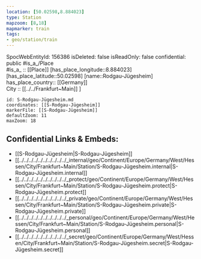 ```yaml
---
location: [50.02598,8.884023] 
type: Station 
mapzoom: [8,18] 
mapmarker: train 
tags:
- geo/station/train
---
```

SpocWebEntityId: 156386
isDeleted: false
isReadOnly: false
confidential: public
#is_a_/Place  
#is_a_ :: [[Place]] 
[has_place_longitude::8.884023] 
[has_place_latitude::50.02598] 
[name::Rodgau-Jügesheim] 
has_place_country:: [[Germany]]  
City :: [[../../Frankfurt~Main]] ] 


```leaflet
id: S-Rodgau-Jügesheim.md
coordinates: [[S-Rodgau-Jügesheim]] 
markerFile: [[S-Rodgau-Jügesheim]] 
defaultZoom: 11 
maxZoom: 18
```


## Confidential Links & Embeds: 
- [[S-Rodgau-Jügesheim|S-Rodgau-Jügesheim]] 
- [[../../../../../../../../../../_internal/geo/Continent/Europe/Germany/West/Hessen/City/Frankfurt~Main/Station/S-Rodgau-Jügesheim.internal|S-Rodgau-Jügesheim.internal]] 
- [[../../../../../../../../../../_protect/geo/Continent/Europe/Germany/West/Hessen/City/Frankfurt~Main/Station/S-Rodgau-Jügesheim.protect|S-Rodgau-Jügesheim.protect]] 
- [[../../../../../../../../../../_private/geo/Continent/Europe/Germany/West/Hessen/City/Frankfurt~Main/Station/S-Rodgau-Jügesheim.private|S-Rodgau-Jügesheim.private]] 
- [[../../../../../../../../../../_personal/geo/Continent/Europe/Germany/West/Hessen/City/Frankfurt~Main/Station/S-Rodgau-Jügesheim.personal|S-Rodgau-Jügesheim.personal]] 
- [[../../../../../../../../../../_secret/geo/Continent/Europe/Germany/West/Hessen/City/Frankfurt~Main/Station/S-Rodgau-Jügesheim.secret|S-Rodgau-Jügesheim.secret]] 
